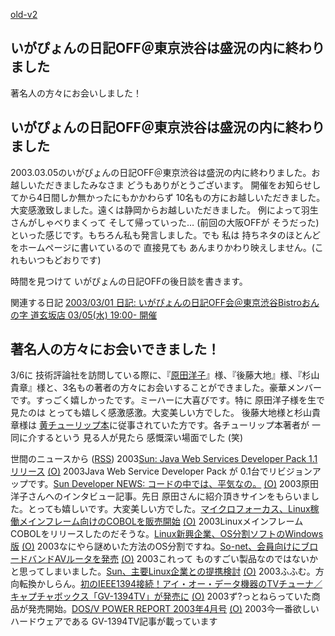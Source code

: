 [old-v2](ig030310-orig.html)

## いがぴょんの日記OFF＠東京渋谷は盛況の内に終わりました

著名人の方々にお会いしました！






## いがぴょんの日記OFF＠東京渋谷は盛況の内に終わりました


2003.03.05のいがぴょんの日記OFF＠東京渋谷は盛況の内に終わりました。お越しいただきましたみなさま
どうもありがとうございます。
開催をお知らせしてから4日間しか無かったにもかかわらず 10名もの方にお越しいただきました。大変感激致しました。遠くは静岡からお越しいただきました。
例によって羽生さんがしゃべりまくって そして帰っていった… (前回の大阪OFFが
そうだった) といった感じです。もちろん私も発言しました。でも 私は 持ちネタのほとんどをホームページに書いているので
直接見ても あんまりかわり映えしません。(これもいつもどおりです)

時間を見つけて いがぴょんの日記OFFの後日談を書きます。

関連する日記
[2003/03/01 日記: いがぴょんの日記OFF会＠東京渋谷Bistroおんの字 道玄坂店
  03/05(水) 19:00- 開催](ig030301.html)


## 著名人の方々にお会いできました！


3/6に 技術評論社を訪問している際に、『[原田洋子](http://www.t3.rim.or.jp/~yoko-k-h/java/servlet/)』様、『後藤大地』様、『杉山貴章』様と、3名もの著者の方々にお会いすることができました。豪華メンバーです。すっごく嬉しかったです。ミーハーに大喜びです。特に
原田洋子様を生で見たのは とっても嬉しく感激感激。大変美しい方でした。
後藤大地様と杉山貴章様は [黄チューリップ本](http://www.gihyo.co.jp/books/syoseki.php/4-7741-1667-X)に従事されていた方です。各チューリップ本著者が 一同に介するという 見る人が見たら
感慨深い場面でした (笑)



世間のニュースから ([RSS](ig030310-news.xml)) 2003[Sun: Java Web Services Developer Pack 1.1 リリース](http://java.sun.com/webservices/webservicespack.html) [(O)](http://java.sun.com/webservices/webservicespack.html) 2003Java Web Service Developer Pack が 0.1台でリビジョンアップです。[Sun Developer NEWS: コードの中では、平気なの。](http://sdc.sun.co.jp/news/200303/danwa01.html) [(O)](http://sdc.sun.co.jp/news/200303/danwa01.html) 2003原田洋子さんへのインタビュー記事。先日 原田さんに紹介頂きサインをもらいました。とっても嬉しいです。大変美しい方でした。[マイクロフォーカス、Linux稼働メインフレーム向けのCOBOLを販売開始](http://www.zdnet.co.jp/enterprise/0302/26/epn10.html) [(O)](http://www.zdnet.co.jp/enterprise/0302/26/epn10.html) 2003LinuxメインフレームCOBOLをリリースしたのだそうな。[Linux新興企業、OS分割ソフトのWindows版](http://www.zdnet.co.jp/news/0302/28/nebt_16.html) [(O)](http://www.zdnet.co.jp/news/0302/28/nebt_16.html) 2003なにやら謎めいた方法のOS分割ですね。[So-net、会員向けにブロードバンドAVルータを発売](http://biztech.nikkeibp.co.jp/wcs/leaf/CID/onair/biztech/inet/233978) [(O)](http://biztech.nikkeibp.co.jp/wcs/leaf/CID/onair/biztech/inet/233978) 2003これって ものすごい製品なのではないかと思ってしまいました。[Sun、主要Linux企業との提携検討](http://www.zdnet.co.jp/news/0303/08/nebt_14.html) [(O)](http://www.zdnet.co.jp/news/0303/08/nebt_14.html) 2003ふふむ。方向転換かしらん。[初のIEEE1394接続！アイ・オー・データ機器のTVチューナ／キャプチャボックス「GV-1394TV」が発売に](http://akiba.ascii24.com/akiba/news/2003/03/07/642322-000.html) [(O)](http://akiba.ascii24.com/akiba/news/2003/03/07/642322-000.html) 2003ず?っとねらっていた商品が発売開始。[DOS/V POWER REPORT 2003年4月号](http://home.impress.co.jp/magazine/dosvpr/mag/0304/) [(O)](http://home.impress.co.jp/magazine/dosvpr/mag/0304/) 2003今一番欲しいハードウェアである GV-1394TV記事が載っています